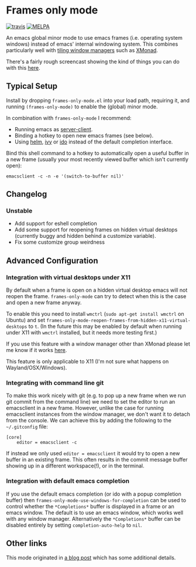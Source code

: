 # Frames only mode

[![travis](https://travis-ci.org/davidshepherd7/frames-only-mode.svg?branch=master)](https://travis-ci.org/davidshepherd7/frames-only-mode) [![MELPA](https://melpa.org/packages/frames-only-mode-badge.svg)](https://melpa.org/#/frames-only-mode)

An emacs global minor mode to use emacs frames (i.e. operating system windows)
instead of emacs' internal windowing system. This combines particularly well
with
[tiling window managers](https://en.wikipedia.org/wiki/Tiling_window_manager)
such as [XMonad](http://xmonad.org/).

There's a fairly rough screencast showing the kind of things you can do with this [here](https://www.youtube.com/watch?v=vi1BwRYJr6k).


## Typical Setup

Install by dropping `frames-only-mode.el` into your load path, requiring it, and
running `(frames-only-mode)` to enable the (global) minor mode.

In combination with `frames-only-mode` I recommend:

* Running emacs as [server-client](http://wikemacs.org/wiki/Emacs_server).
* Binding a hotkey to open new emacs frames (see below).
* Using [helm](https://github.com/emacs-helm/helm),
  [ivy](https://github.com/abo-abo/swiper) or
  [ido](https://www.masteringemacs.org/article/introduction-to-ido-mode) instead
  of the default completion interface.


Bind this shell command to a hotkey to automatically open a useful buffer in
a new frame (usually your most recently viewed buffer which isn't currently open):

    emacsclient -c -n -e '(switch-to-buffer nil)'


## Changelog

### Unstable

* Add support for eshell completion
* Add some support for reopening frames on hidden virtual desktops (currently
  buggy and hidden behind a customize variable).
* Fix some customize group weirdness



## Advanced Configuration

### Integration with virtual desktops under X11

By default when a frame is open on a hidden virtual desktop emacs will not
reopen the frame. `frames-only-mode` can try to detect when this is the case and
open a new frame anyway.

To enable this you need to install `wmctrl` (`sudo apt-get install wmctrl` on
Ubuntu) and set
`frames-only-mode-reopen-frames-from-hidden-x11-virtual-desktops` to `t`. (In the
future this may be enabled by default when running under X11 with `wmctrl`
installed, but it needs more testing first.)

If you use this feature with a window manager other than XMonad please let me
know if it works
[here](https://github.com/davidshepherd7/frames-only-mode/issues/2).

This feature is only applicable to X11 (I'm not sure what happens on Wayland/OSX/Windows).


### Integrating with command line git

To make this work nicely with git (e.g. to pop up a new frame when we run git commit from the command line) we need to set the editor to run an emacsclient in a new frame. However, unlike the case for running emacsclient instances from the window manager, we don't want it to detach from the console. We can achieve this by adding the following to the `~/.gitconfig` file:

```
[core]
    editor = emacsclient -c
```

If instead we only used `editor = emacsclient` it would try to open a new buffer in an existing frame. This often results in the commit message buffer showing up in a different workspace(!), or in the terminal.


### Integration with default emacs completion

If you use the default emacs completion (or ido with a popup completion buffer)
then `frames-only-mode-use-windows-for-completion` can be used to control
whether the `*Completions*` buffer is displayed in a frame or an emacs window.
The default is to use an emacs window, which works well with any window manager.
Alternatively the `*Completions*` buffer can be disabled entirely by setting
`completion-auto-help` to `nil`.


## Other links

This mode originated in
[a blog post](http://techtrickery.com/tearing-out-the-emacs-window-manager.html)
which has some additional details.
